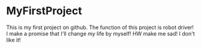 # MyFirstProject
This is my first project on github. The function of this project is robot driver! 
I make a promise that I'll change my life by myself! HW make me sad! I don't like it!
